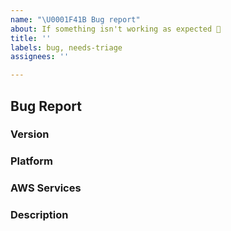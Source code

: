 ```yaml
---
name: "\U0001F41B Bug report"
about: If something isn't working as expected 🤔
title: ''
labels: bug, needs-triage
assignees: ''

---
```


## Bug Report
<!--
Thank you for reporting an issue.

Please fill in as much of the template below as you're able.
-->

### Version

<!--
List the versions & crates of the aws-rust-sdk you are using.

`cargo install cargo-tree`
(see install here: https://github.com/sfackler/cargo-tree)

Then:

`cargo tree | grep aws-sdk-`
-->

### Platform

<!---
Output of `uname -a` (UNIX), or version and 32 or 64-bit (Windows)
-->

### AWS Services

<!--
If relevant, please specify the impacted services. Otherwise, delete this
section.
-->

### Description

<!--

Enter your issue details below this comment.

One way to structure the description:

<short summary of the bug>

I tried this code:

<code sample that causes the bug>

I expected to see this happen: <explanation>

Instead, this happened: <explanation>

It's also helpful to enable trace logging and include the
log messages as these will show the actual HTTP requests and
responses. You can enable this by initializing `tracing-subscriber`
if you haven't already (e.g., `tracing_subscriber::fmt::init();`),
and then setting the environment variable `RUST_LOG` before
running your program, as follows:

`RUST_LOG='smithy_http_tower::dispatch=trace,smithy_http::middleware=trace'`

For example:

`RUST_LOG='smithy_http_tower::dispatch=trace,smithy_http::middleware=trace' cargo run`

The SDK redacts sensitive information such as auth headers in these trace logs,
but please look through them before posting just to be sure.
-->
